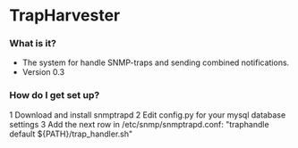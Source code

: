# TrapHarvester #

### What is it? ###

* The system for handle SNMP-traps and sending combined notifications.
* Version 0.3

### How do I get set up? ###

1 Download and install snmptrapd
2 Edit config.py for your mysql database settings
3 Add the next row in /etc/snmp/snmptrapd.conf: "traphandle default ${PATH}/trap_handler.sh"